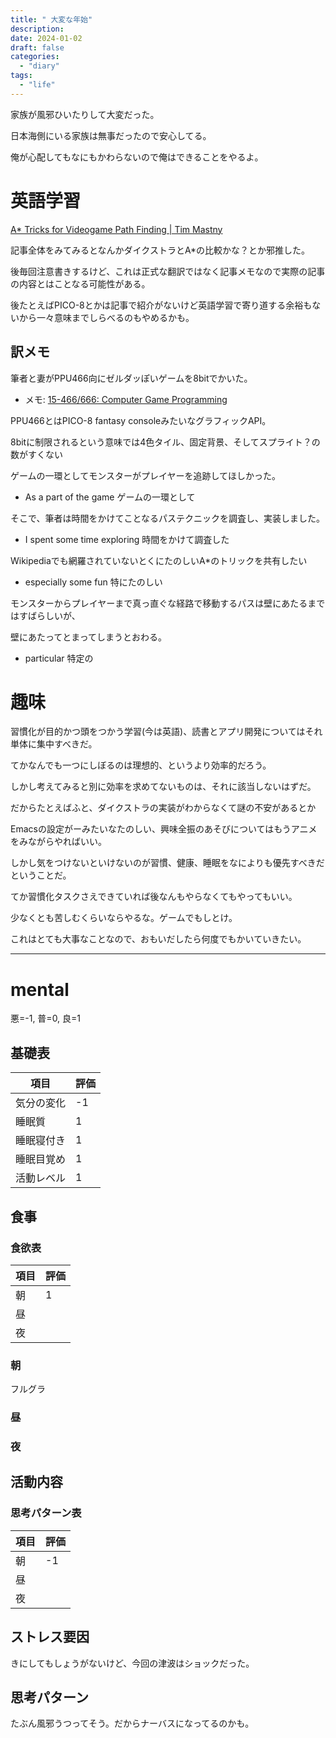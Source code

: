 ```yaml
---
title: " 大変な年始"
description:
date: 2024-01-02
draft: false
categories:
  - "diary"
tags:
  - "life"
---
```


家族が風邪ひいたりして大変だった。

日本海側にいる家族は無事だったので安心してる。

俺が心配してもなにもかわらないので俺はできることをやるよ。

# 英語学習

[A\* Tricks for Videogame Path Finding | Tim Mastny](https://timmastny.com/blog/a-star-tricks-for-videogame-path-finding/)

記事全体をみてみるとなんかダイクストラとA\*の比較かな？とか邪推した。

後毎回注意書きするけど、これは正式な翻訳ではなく記事メモなので実際の記事の内容とはことなる可能性がある。

後たとえばPICO-8とかは記事で紹介がないけど英語学習で寄り道する余裕もないから一々意味までしらべるのもやめるかも。

## 訳メモ

筆者と妻がPPU466向にゼルダッぽいゲームを8bitでかいた。

- メモ: [15-466/666: Computer Game Programming](http://graphics.cs.cmu.edu/courses/15-466-f23/)

PPU466とはPICO-8 fantasy consoleみたいなグラフィックAPI。

8bitに制限されるという意味では4色タイル、固定背景、そしてスプライト？の数がすくない

ゲームの一環としてモンスターがプレイヤーを追跡してほしかった。

- As a part of the game ゲームの一環として

そこで、筆者は時間をかけてことなるパステクニックを調査し、実装しました。

- I spent some time exploring 時間をかけて調査した

Wikipediaでも網羅されていないとくにたのしいA\*のトリックを共有したい

- especially some fun 特にたのしい

モンスターからプレイヤーまで真っ直ぐな経路で移動するパスは壁にあたるまではすばらしいが、

壁にあたってとまってしまうとおわる。

- particular 特定の

# 趣味

習慣化が目的かつ頭をつかう学習(今は英語)、読書とアプリ開発についてはそれ単体に集中すべきだ。

てかなんでも一つにしぼるのは理想的、というより効率的だろう。

しかし考えてみると別に効率を求めてないものは、それに該当しないはずだ。

だからたとえばふと、ダイクストラの実装がわからなくて謎の不安があるとか

Emacsの設定がーみたいなたのしい、興味全振のあそびについてはもうアニメをみながらやればいい。

しかし気をつけないといけないのが習慣、健康、睡眠をなによりも優先すべきだということだ。

てか習慣化タスクさえできていれば後なんもやらなくてもやってもいい。

少なくとも苦しむくらいならやるな。ゲームでもしとけ。

これはとても大事なことなので、おもいだしたら何度でもかいていきたい。

---

# mental

悪=-1, 普=0, 良=1

## 基礎表

| 項目       | 評価 |
| ---------- | ---- |
| 気分の変化 | -1   |
| 睡眠質     | 1    |
| 睡眠寝付き | 1    |
| 睡眠目覚め | 1    |
| 活動レベル | 1    |

## 食事

### 食欲表

| 項目 | 評価 |
| ---- | ---- |
| 朝   | 1    |
| 昼   |      |
| 夜   |      |

### 朝

フルグラ

### 昼

### 夜

## 活動内容

### 思考パターン表

| 項目 | 評価 |
| ---- | ---- |
| 朝   | -1   |
| 昼   |      |
| 夜   |      |

## ストレス要因

きにしてもしょうがないけど、今回の津波はショックだった。

## 思考パターン

たぶん風邪うつってそう。だからナーバスになってるのかも。
